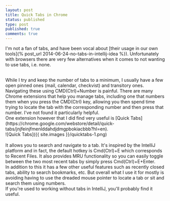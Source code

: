 ```yaml
---
layout: post
title: Quick Tabs in Chrome
status: published
type: post
published: true
comments: true
---
```


I'm not a fan of tabs, and have been vocal about [their usage in our own tools](% post_url 2014-06-24-no-tabs-in-intellij-idea %}). Unfortunately with browsers there are very few alternatives when it comes to not wanting to use tabs, i.e. none.

<br/>
While I try and keep the number of tabs to a minimum, I usually have a few open pinned ones (mail, calendar, checkvist) and transitory ones. Navigating these using CMD(Ctrl)+Number is painful. There are many Chrome extensions that help you manage tabs, including one that numbers them when you press the CMD(Ctrl) key, allowing you then spend time trying to locate the tab with the corresponding number and then press that number. I've not found it particularly helpful.

<br/>
One extension however that I did find very useful is [Quick Tabs](https://chrome.google.com/webstore/detail/quick-tabs/jnjfeinjfmenlddahdjdmgpbokiacbbb?hl=en).

<br/>
![Quick Tabs]({{ site.images }}/quicktabs-1.png)
<br/>

<br/>
It allows you to search and navigate to a tab. It's inspired by the IntelliJ platform and in fact, the default hotkey is Cmd(Ctrl)+E which corresponds to Recent Files. It also provides MRU functionality so you can easily toggle between the two most recent tabs by simply press Cmd(Ctrl)+E+Enter.

<br/>
In addition to this it has a few other useful features such as recently closed tabs, ability to search bookmarks, etc. But overall what I use it for mostly is avoiding having to use the dreaded mouse pointer to locate a tab or sit and search them using numbers.

<br/>
If you're used to working without tabs in IntelliJ, you'll probably find it useful.
